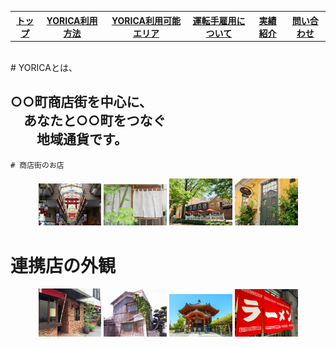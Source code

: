 
<table>
<tr>
  <th><a href = ".html">トップ</a><br></th>
  <th><a href = "hoby.html">YORICA利用方法</a><br></th>
  <th><a href = "hoby.html">YORICA利用可能エリア</a><br></th>
  <th><a href = "hoby.html">運転手雇用について</a><br></th>
  <th><a href = "hoby.html">実績紹介</a><br></th>
  <th><a href = "hoby.html">問い合わせ</a><br></th>
</tr>
</table><br>
# YORICAとは、<br>
<h2>○○町商店街を中心に、<br>
　あなたと○○町をつなぐ<br>
  　　地域通貨です。<br></h2>
    
    # 商店街のお店

<div align="center">
<img src="syou.jpg" width="20%">
<img src="nore.jpg" width="20%"> 
<img src="na.jpg" width="20%">
<img src="kaf.jpg" width="20%">
</div>

# 連携店の外観

<div align="center">
<img src="kafe.jpg" width="20%">  
<img src="mi.jpg" width="20%">  
<img src="tera.jpg" width="20%">  
<img src="ramen.jpg" width="20%">  
</div>

